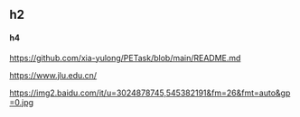 ## h2

#### h4

https://github.com/xia-yulong/PETask/blob/main/README.md

https://www.jlu.edu.cn/

https://img2.baidu.com/it/u=3024878745,545382191&fm=26&fmt=auto&gp=0.jpg